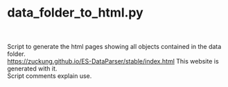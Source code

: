 # data_folder_to_html.py
<br>
<br>
Script to generate the html pages showing all objects contained in the data folder.<br>
<a href='https://zuckung.github.io/ES-DataParser/stable/index.html'>https://zuckung.github.io/ES-DataParser/stable/index.html</a>
This website is generated with it.<br>
Script comments explain use.<br>